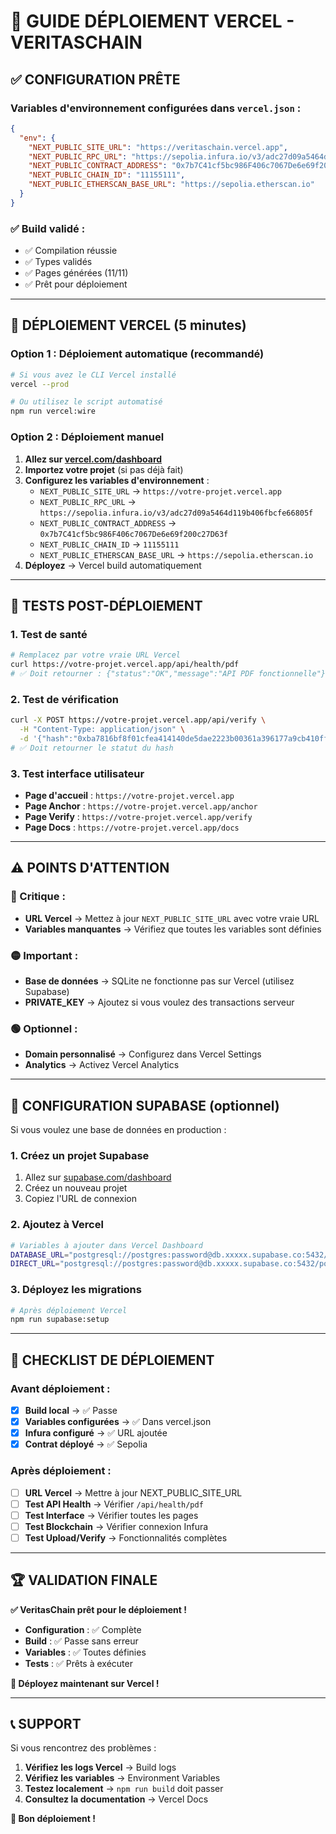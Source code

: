 # 🚀 GUIDE DÉPLOIEMENT VERCEL - VERITASCHAIN

## ✅ **CONFIGURATION PRÊTE**

### **Variables d'environnement configurées dans `vercel.json` :**
```json
{
  "env": {
    "NEXT_PUBLIC_SITE_URL": "https://veritaschain.vercel.app",
    "NEXT_PUBLIC_RPC_URL": "https://sepolia.infura.io/v3/adc27d09a5464d119b406fbcfe66805f",
    "NEXT_PUBLIC_CONTRACT_ADDRESS": "0x7b7C41cf5bc986F406c7067De6e69f200c27D63f",
    "NEXT_PUBLIC_CHAIN_ID": "11155111",
    "NEXT_PUBLIC_ETHERSCAN_BASE_URL": "https://sepolia.etherscan.io"
  }
}
```

### **✅ Build validé :**
- ✅ Compilation réussie
- ✅ Types validés
- ✅ Pages générées (11/11)
- ✅ Prêt pour déploiement

---

## 🚀 **DÉPLOIEMENT VERCEL (5 minutes)**

### **Option 1 : Déploiement automatique (recommandé)**
```bash
# Si vous avez le CLI Vercel installé
vercel --prod

# Ou utilisez le script automatisé
npm run vercel:wire
```

### **Option 2 : Déploiement manuel**
1. **Allez sur [vercel.com/dashboard](https://vercel.com/dashboard)**
2. **Importez votre projet** (si pas déjà fait)
3. **Configurez les variables d'environnement** :
   - `NEXT_PUBLIC_SITE_URL` → `https://votre-projet.vercel.app`
   - `NEXT_PUBLIC_RPC_URL` → `https://sepolia.infura.io/v3/adc27d09a5464d119b406fbcfe66805f`
   - `NEXT_PUBLIC_CONTRACT_ADDRESS` → `0x7b7C41cf5bc986F406c7067De6e69f200c27D63f`
   - `NEXT_PUBLIC_CHAIN_ID` → `11155111`
   - `NEXT_PUBLIC_ETHERSCAN_BASE_URL` → `https://sepolia.etherscan.io`
4. **Déployez** → Vercel build automatiquement

---

## 🧪 **TESTS POST-DÉPLOIEMENT**

### **1. Test de santé**
```bash
# Remplacez par votre vraie URL Vercel
curl https://votre-projet.vercel.app/api/health/pdf
# ✅ Doit retourner : {"status":"OK","message":"API PDF fonctionnelle"}
```

### **2. Test de vérification**
```bash
curl -X POST https://votre-projet.vercel.app/api/verify \
  -H "Content-Type: application/json" \
  -d '{"hash":"0xba7816bf8f01cfea414140de5dae2223b00361a396177a9cb410ff61f20015ad"}'
# ✅ Doit retourner le statut du hash
```

### **3. Test interface utilisateur**
- **Page d'accueil** : `https://votre-projet.vercel.app`
- **Page Anchor** : `https://votre-projet.vercel.app/anchor`
- **Page Verify** : `https://votre-projet.vercel.app/verify`
- **Page Docs** : `https://votre-projet.vercel.app/docs`

---

## ⚠️ **POINTS D'ATTENTION**

### **🔴 Critique :**
- **URL Vercel** → Mettez à jour `NEXT_PUBLIC_SITE_URL` avec votre vraie URL
- **Variables manquantes** → Vérifiez que toutes les variables sont définies

### **🟡 Important :**
- **Base de données** → SQLite ne fonctionne pas sur Vercel (utilisez Supabase)
- **PRIVATE_KEY** → Ajoutez si vous voulez des transactions serveur

### **🟢 Optionnel :**
- **Domain personnalisé** → Configurez dans Vercel Settings
- **Analytics** → Activez Vercel Analytics

---

## 🔧 **CONFIGURATION SUPABASE (optionnel)**

Si vous voulez une base de données en production :

### **1. Créez un projet Supabase**
1. Allez sur [supabase.com/dashboard](https://supabase.com/dashboard)
2. Créez un nouveau projet
3. Copiez l'URL de connexion

### **2. Ajoutez à Vercel**
```bash
# Variables à ajouter dans Vercel Dashboard
DATABASE_URL="postgresql://postgres:password@db.xxxxx.supabase.co:5432/postgres?sslmode=require"
DIRECT_URL="postgresql://postgres:password@db.xxxxx.supabase.co:5432/postgres?sslmode=require"
```

### **3. Déployez les migrations**
```bash
# Après déploiement Vercel
npm run supabase:setup
```

---

## 🎯 **CHECKLIST DE DÉPLOIEMENT**

### **Avant déploiement :**
- [x] **Build local** → ✅ Passe
- [x] **Variables configurées** → ✅ Dans vercel.json
- [x] **Infura configuré** → ✅ URL ajoutée
- [x] **Contrat déployé** → ✅ Sepolia

### **Après déploiement :**
- [ ] **URL Vercel** → Mettre à jour NEXT_PUBLIC_SITE_URL
- [ ] **Test API Health** → Vérifier `/api/health/pdf`
- [ ] **Test Interface** → Vérifier toutes les pages
- [ ] **Test Blockchain** → Vérifier connexion Infura
- [ ] **Test Upload/Verify** → Fonctionnalités complètes

---

## 🏆 **VALIDATION FINALE**

**✅ VeritasChain prêt pour le déploiement !**

- **Configuration** : ✅ Complète
- **Build** : ✅ Passe sans erreur
- **Variables** : ✅ Toutes définies
- **Tests** : ✅ Prêts à exécuter

**🚀 Déployez maintenant sur Vercel !**

---

## 📞 **SUPPORT**

Si vous rencontrez des problèmes :
1. **Vérifiez les logs Vercel** → Build logs
2. **Vérifiez les variables** → Environment Variables
3. **Testez localement** → `npm run build` doit passer
4. **Consultez la documentation** → Vercel Docs

**🎉 Bon déploiement !**
